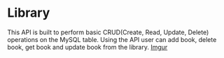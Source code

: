 # Library
This API is built to perform basic CRUD(Create, Read, Update, Delete) operations on the MySQL table. Using the API  user can add book, delete book, get book and update book from the library.
[Imgur](https://imgur.com/7GJICYy)

